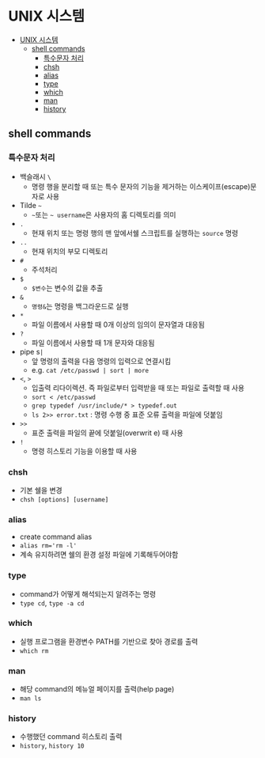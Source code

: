 # UNIX 시스템

- [UNIX 시스템](#unix-시스템)
  - [shell commands](#shell-commands)
    - [특수문자 처리](#특수문자-처리)
    - [chsh](#chsh)
    - [alias](#alias)
    - [type](#type)
    - [which](#which)
    - [man](#man)
    - [history](#history)

## shell commands

### 특수문자 처리

- 백슬래시 `\`
  - 명령 행을 분리할 때 또는 특수 문자의 기능을 제거하는 이스케이프(escape)문자로 사용
- Tilde `~`
  - `~`또는 `~ username`은 사용자의 홈 디렉토리를 의미
- `.`
  - 현재 위치 또는 명령 행의 맨 앞에서쉘 스크립트를 실행하는 `source` 명령
- `..`
  - 현재 위치의 부모 디렉토리
- `#`
  - 주석처리
- `$`
  - `$변수`는 변수의 값을 추출
- `&`
  - `명령&`는 명령을 백그라운드로 실행
- `*`
  - 파일 이름에서 사용할 때 0개 이상의 임의이 문자열과 대응됨
- `?`
  - 파일 이름에서 사용할 때 1개 문자와 대응됨
- pipe s`|`
  - 앞 명령의 출력을 다음 명령의 입력으로 연결시킴
  - e.g. `cat /etc/passwd | sort | more`
- `<`, `>`
  - 입출력 리다이렉션. 즉 파일로부터 입력받을 때 또는 파일로 출력할 때 사용
  - `sort < /etc/passwd`
  - `grep typedef /usr/include/* > typedef.out`
  - `ls 2>> error.txt` : 명령 수행 중 표준 오류 출력을 파일에 덧붙임
- `>>`
  - 표준 출력을 파일의 끝에 덧붙일(overwrit e) 때 사용
- `!`
  - 명령 히스토리 기능을 이용할 때 사용

### chsh

- 기본 쉘을 변경
- `chsh [options] [username]`
  
### alias

- create command alias
- `alias rm='rm -l'`
- 계속 유지하려면 쉘의 환경 설정 파일에 기록해두어야함

### type

- command가 어떻게 해석되는지 알려주는 명령
- `type cd`, `type -a cd`

### which

- 실행 프로그램을 환경변수 PATH를 기반으로 찾아 경로를 출력
- `which rm`

### man

- 해당 command의 메뉴얼 페이지를 출력(help page)
- `man ls`

### history

- 수행했던 command 히스토리 출력
- `history`, `history 10`
